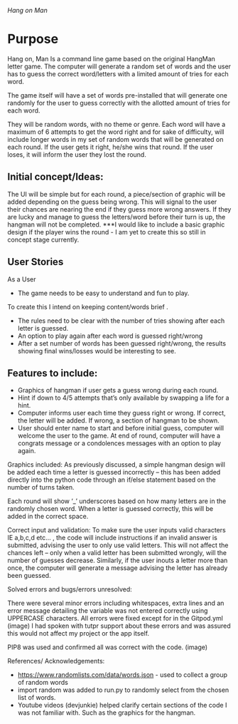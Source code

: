 *Hang on Man*

# Purpose
Hang on, Man Is a command line game based on the original HangMan letter game.
The computer will generate a random set of words and the user has to guess the 
correct word/letters with a limited amount of tries for each word. 
 
The game itself will have a set of words pre-installed that will generate one 
randomly for the user to guess correctly with the allotted amount of tries for each word. 

They will be random words, with no theme or genre.
Each word will have a maximum of 6 attempts to get the word right and for sake of
difficulty, will include longer words in my set of random words that will be generated 
on each round. If the user gets it right, he/she wins that round. If the user loses, 
it will inform the user they lost the round. 

## Initial concept/Ideas: 
The UI will be simple but for each round, a piece/section of graphic will be added 
depending on the guess being wrong. This will signal to the user their chances are 
nearing the end if they guess more wrong answers. If they are lucky and manage to 
guess the letters/word before their turn is up, the hangman will not be completed. 
***I would like to include a basic graphic design if the player wins the round - 
I am yet to create this so still in concept stage currently.  

## User Stories

As a User
-	The game needs to be easy to understand and fun to play. 

To create this I intend on keeping content/words brief
. 
-	The rules need to be clear with the number of tries showing after each letter is guessed. 
-	An option to play again after each word is guessed right/wrong
-	After a set number of words has been guessed right/wrong, the results showing 
final wins/losses would be interesting to see. 
## Features to include: 
-	Graphics of hangman if user gets a guess wrong during each round. 
-	Hint if down to 4/5 attempts that’s only available by swapping a life for a hint. 
-	Computer informs user each time they guess right or wrong. If correct, the letter will be added. 
If wrong, a section of hangman to be shown. 
-	User should enter name to start and before initial guess, computer will welcome the user to the game. 
At end of round, computer will have a congrats message or a condolences messages with an option to play again. 

Graphics included: 
As previously discussed, a simple hangman design will be added each time a letter is guessed incorrectly – 
this has been added directly into the python code through an if/else statement based on the number of turns taken. 

Each round will show ‘_’ underscores based on how many letters are in the randomly chosen word. When a letter is 
guessed correctly, this will be added in the correct space.  


Correct input and validation: 
To make sure the user inputs valid characters IE a,b,c,d etc… , the code will include instructions 
if an invalid answer is submitted, advising the user to only use valid letters. This will not affect 
the chances left – only when a valid letter has been submitted wrongly, will the number of guesses decrease.
Similarly, if the user inouts a letter more than once, the computer will generate a message advising the 
letter has already been guessed.  

Solved errors and bugs/errors unresolved: 

There were several minor errors including whitespaces, extra lines and an error message detailing 
the variable was not entered correctly using UPPERCASE characters. 
All errors were fixed except for in the Gitpod.yml
(image)
I had spoken with tutpr support about these errors and was assured this would not affect my project or the app itself. 

PIP8 was used and confirmed all was correct with the code. 
(image) 



References/ Acknowledgements:
 
-	https://www.randomlists.com/data/words.json - used to collect a group of random words
-	import random was added to run.py to randomly select from the chosen list of words. 
-	Youtube videos (devjunkie) helped clarify certain sections of the code I was not familiar with. Such as the graphics for the hangman. 


